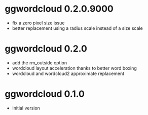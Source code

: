 # ggwordcloud 0.2.0.9000
* fix a zero pixel size issue
* better replacement using a radius scale instead of a size scale

# ggwordcloud 0.2.0
* add the rm_outside option
* wordcloud layout acceleration thanks to better word boxing
* wordcloud and wordcloud2 approximate replacement

# ggwordcloud 0.1.0
* Initial version
